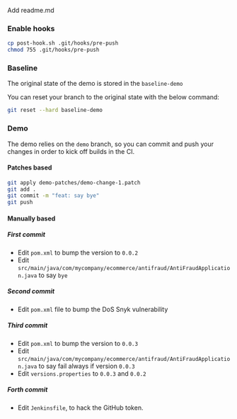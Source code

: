 Add readme.md


### Enable hooks

```bash
cp post-hook.sh .git/hooks/pre-push
chmod 755 .git/hooks/pre-push
```

### Baseline

The original state of the demo is stored in the `baseline-demo`

You can reset your branch to the original state with the below command:

```bash
git reset --hard baseline-demo
```

### Demo

The demo relies on the `demo` branch, so you can commit and push your changes in order
to kick off builds in the CI.

#### Patches based

```bash
git apply demo-patches/demo-change-1.patch
git add .
git commit -m "feat: say bye"
git push
```

#### Manually based

##### First commit

* Edit `pom.xml` to bump the version to `0.0.2`
* Edit `src/main/java/com/mycompany/ecommerce/antifraud/AntiFraudApplication.java` to say `bye`

##### Second commit

* Edit `pom.xml` file to bump the DoS Snyk vulnerability

##### Third commit

* Edit `pom.xml` to bump the version to `0.0.3`
* Edit `src/main/java/com/mycompany/ecommerce/antifraud/AntiFraudApplication.java` to say fail always if version `0.0.3`
* Edit `versions.properties` to `0.0.3` and `0.0.2`

##### Forth commit

* Edit `Jenkinsfile`, to hack the GitHub token.
